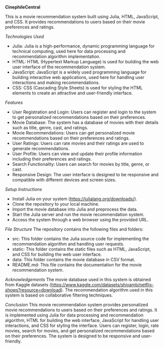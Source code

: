 **CinephileCentral**

This is a movie recommendation system built using Julia, HTML, JavaScript, and CSS. It provides recommendations to users based on their movie preferences and ratings.

*Technologies Used*
* Julia: Julia is a high-performance, dynamic programming language for technical computing, used here for data processing and recommendation algorithm implementation.
* HTML: HTML (Hypertext Markup Language) is used for building the web user interface of the recommendation system.
* JavaScript: JavaScript is a widely used programming language for building interactive web applications, used here for handling user interactions and making recommendations.
* CSS: CSS (Cascading Style Sheets) is used for styling the HTML elements to create an attractive and user-friendly interface.

*Features*
- User Registration and Login: Users can register and login to the system to get personalized recommendations based on their preferences.
- Movie Database: The system has a database of movies with their details such as title, genre, cast, and ratings.
- Movie Recommendations: Users can get personalized movie recommendations based on their preferences and ratings.
- User Ratings: Users can rate movies and their ratings are used to generate recommendations.
- User Profile: Users can view and update their profile information including their preferences and ratings.
- Search Functionality: Users can search for movies by title, genre, or cast.
- Responsive Design: The user interface is designed to be responsive and compatible with different devices and screen sizes.

*Setup Instructions*
- Install Julia on your system (https://julialang.org/downloads/).
- Clone the repository to your local machine.
- Import the movie database into Julia and preprocess the data.
- Start the Julia server and run the movie recommendation system.
- Access the system through a web browser using the provided URL.

*File Structure*
The repository contains the following files and folders:

- src: This folder contains the Julia source code for implementing the recommendation algorithm and handling user requests.
- static: This folder contains the static files such as HTML, JavaScript, and CSS for building the web user interface.
- data: This folder contains the movie database in CSV format.
- README.md: This file contains the documentation for the movie recommendation system.

*Acknowledgements*
The movie database used in this system is obtained from Kaggle datasets (https://www.kaggle.com/datasets/shivamb/netflix-shows?resource=download). The recommendation algorithm used in this system is based on collaborative filtering techniques.

*Conclusion*
This movie recommendation system provides personalized movie recommendations to users based on their preferences and ratings. It is implemented using Julia for data processing and recommendation algorithm, HTML for building the web interface, JavaScript for handling user interactions, and CSS for styling the interface. Users can register, login, rate movies, search for movies, and get personalized recommendations based on their preferences. The system is designed to be responsive and user-friendly.
